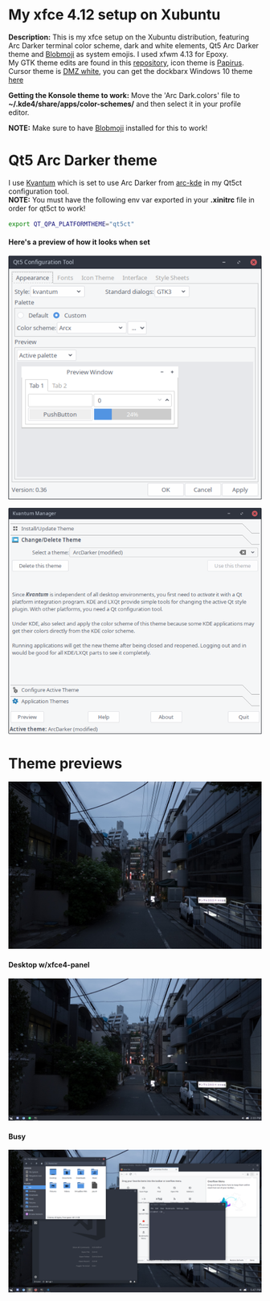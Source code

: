 # My xfce 4.12 setup on Xubuntu

**Description:** This is my xfce setup on the Xubuntu distribution, featuring Arc Darker terminal color scheme, dark and white elements, Qt5 Arc Darker theme and [Blobmoji](https://github.com/C1710/blobmoji) as system emojis. I used xfwm 4.13 for Epoxy. <br />
My GTK theme edits are found in this [repository](https://github.com/Vixtron/Arc-Darker-FixedBorder), icon theme is [Papirus](https://github.com/Vixtron/Papirus). <br />
Cursor theme is [DMZ white](https://www.gnome-look.org/p/999970/), you can get the dockbarx Windows 10 theme [here](https://github.com/Xseba360/DockBarX-Windows10)
<br />

**Getting the Konsole theme to work:** Move the 'Arc Dark.colors' file to **~/.kde4/share/apps/color-schemes/** and then select it in your profile editor.

**NOTE:** Make sure to have [Blobmoji](https://github.com/C1710/blobmoji) installed for this to work!<br />

# Qt5 Arc Darker theme
I use [Kvantum](https://github.com/tsujan/Kvantum) which is set to use Arc Darker from [arc-kde](https://github.com/PapirusDevelopmentTeam/arc-kde) in my Qt5ct configuration tool.<br />
**NOTE:** You must have the following env var exported in your **.xinitrc** file in order for qt5ct to work!
```bash
export QT_QPA_PLATFORMTHEME="qt5ct"
```
#### Here's a preview of how it looks when set
![img4](https://github.com/Vixtron/xfce/blob/master/images/qt5ct.png)

![img5](https://github.com/Vixtron/xfce/blob/master/images/kvantum.png)

# Theme previews
![img1](https://github.com/Vixtron/xfce/blob/master/images/wallpaper.jpg)

#### Desktop w/xfce4-panel
![img2](https://github.com/Vixtron/xfce/blob/master/images/panel.png)

#### Busy
![img3](https://github.com/Vixtron/xfce/blob/master/images/busy.png)

